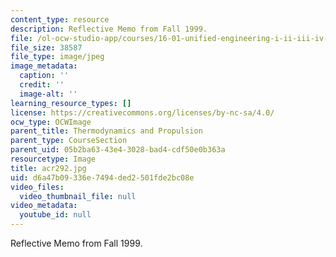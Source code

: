 ```yaml
---
content_type: resource
description: Reflective Memo from Fall 1999.
file: /ol-ocw-studio-app/courses/16-01-unified-engineering-i-ii-iii-iv-fall-2005-spring-2006/d6a47b09336e7494ded2501fde2bc08e_acr292.jpg
file_size: 38587
file_type: image/jpeg
image_metadata:
  caption: ''
  credit: ''
  image-alt: ''
learning_resource_types: []
license: https://creativecommons.org/licenses/by-nc-sa/4.0/
ocw_type: OCWImage
parent_title: Thermodynamics and Propulsion
parent_type: CourseSection
parent_uid: 05b2ba63-43e4-3028-bad4-cdf50e0b363a
resourcetype: Image
title: acr292.jpg
uid: d6a47b09-336e-7494-ded2-501fde2bc08e
video_files:
  video_thumbnail_file: null
video_metadata:
  youtube_id: null
---
```

Reflective Memo from Fall 1999.